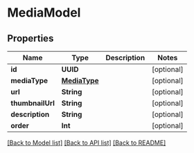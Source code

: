 # MediaModel

## Properties
Name | Type | Description | Notes
------------ | ------------- | ------------- | -------------
**id** | **UUID** |  | [optional] 
**mediaType** | [**MediaType**](MediaType.md) |  | [optional] 
**url** | **String** |  | [optional] 
**thumbnailUrl** | **String** |  | [optional] 
**description** | **String** |  | [optional] 
**order** | **Int** |  | [optional] 

[[Back to Model list]](../README.md#documentation-for-models) [[Back to API list]](../README.md#documentation-for-api-endpoints) [[Back to README]](../README.md)


